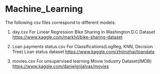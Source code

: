 # Machine_Learning

The following csv files correspond to different models:

1) day.csv
For Linear Regression
Bike Sharing in Washington D.C Dataset
https://www.kaggle.com/marklvl/bike-sharing-dataset

2) Loan payments status.csv
For Classifications(LogReg, KNN, Decision Tree)
Loan status dataset
https://www.kaggle.com/zhijinzhai/loandata

3) movies.csv
For unsupervised learning
Movie Industry Dataset(IMDB)
https://www.kaggle.com/danielgrijalvas/movies
